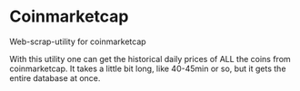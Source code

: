 # Coinmarketcap
Web-scrap-utility for coinmarketcap

With this utility one can get the historical daily prices of ALL the coins from coinmarketcap.
It takes a little bit long, like 40-45min or so, but it gets the entire database at once.
